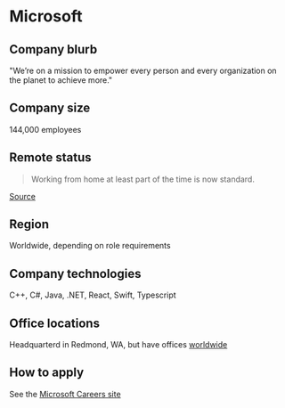 # Microsoft

## Company blurb

"We’re on a mission to empower every person and every organization on the planet to achieve more."

## Company size

144,000 employees

## Remote status

> Working from home at least part of the time is now standard.

[Source](https://blogs.microsoft.com/blog/2020/10/09/embracing-a-flexible-workplace/)

## Region

Worldwide, depending on role requirements

## Company technologies

C++, C#, Java, .NET, React, Swift, Typescript

## Office locations

Headquarterd in Redmond, WA, but have offices [worldwide](https://www.microsoft.com/en-us/worldwide.aspx)

## How to apply

See the [Microsoft Careers site](https://careers.microsoft.com/us/en)
